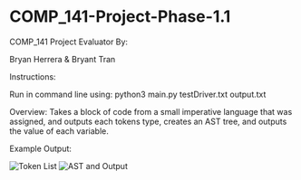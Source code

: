 # COMP_141-Project-Phase-1.1
COMP_141 Project Evaluator By:

Bryan Herrera & Bryant Tran

Instructions:

Run in command line using: python3 main.py testDriver.txt output.txt

Overview:
Takes a block of code from a small imperative language that was assigned, and outputs
each tokens type, creates an AST tree, and outputs the value of each variable.

Example Output:

![Token List](https://github.com/BryanHerrera19/COMP_141-Project-Evaluator/blob/main/Images/Token%20List.png?raw=true)
![AST and Output](https://github.com/BryanHerrera19/COMP_141-Project-Evaluator/blob/main/Images/AST%20and%20output.png?raw=true)
